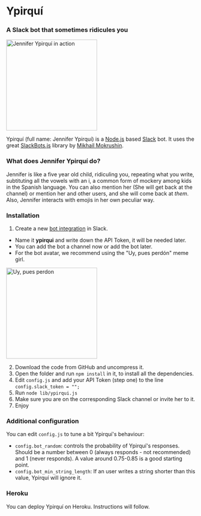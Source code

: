 # Ypirquí
### A Slack bot that sometimes ridicules you

<img src="https://cloud.githubusercontent.com/assets/1846199/14018894/5a9c49de-f1d0-11e5-9227-4b98a4ae0318.png" alt="Jennifer Ypirquí in action" width="242"/>

Ypirquí (full name: Jennifer Ypirquí) is a [Node.js](https://nodejs.org) based [Slack](https://slack.com/) bot. It uses the great [SlackBots.js](https://github.com/mishk0/slack-bot-api) library by [Mikhail Mokrushin](https://github.com/mishk0).

### What does Jennifer Ypirquí do?
Jennifer is like a five year old child, ridiculing you, repeating what you write, subtituting all the vowels with an i, a common form of mockery among kids in the Spanish language. You can also mention her (She will get back at the channel) or mention her and other users, and she will come back at _them_. Also, Jennifer interacts with emojis in her own peculiar way.

### Installation
1. Create a new [bot integration](https://my.slack.com/services/new/bot) in Slack.
  * Name it **ypirqui** and write down the API Token, it will be needed later.
  * You can add the bot a channel now or add the bot later.
  * For the bot avatar, we recommend using the "Uy, pues perdón" meme girl.

<img src="https://cloud.githubusercontent.com/assets/1846199/14025530/d3b11dc2-f1ee-11e5-81d5-405e8d440b14.jpg" alt="Uy, pues perdon" width="242"/>

2. Download the code from GitHub and uncompress it.
3. Open the folder and run `npm install` in it, to install all the dependencies.
4. Edit `config.js` and add your API Token (step one) to the line `config.slack_token = "";`
5. Run `node lib/ypirqui.js`
6. Make sure you are on the corresponding Slack channel or invite her to it.
7. Enjoy

### Additional configuration
You can edit `config.js` to tune a bit Ypirquí's behaviour:
- `config.bot_random`: controls the probability of Ypirquí's responses. Should be a number between 0 (always responds - not recommended) and 1 (never responds). A value around 0.75-0.85 is a good starting point.
- `config.bot_min_string_length`: If an user writes a string shorter than this value, Ypirquí will ignore it.

### Heroku
You can deploy Ypirquí on Heroku. Instructions will follow.


